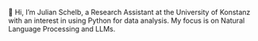👋 Hi, I’m Julian Schelb, a Research Assistant at the University of Konstanz with an interest in using Python for data analysis. My focus is on Natural Language Processing and LLMs.

<!---
julianschelb/julianschelb is a ✨ special ✨ repository because its `README.md` (this file) appears on your GitHub profile.
You can click the Preview link to take a look at your changes.
--->
